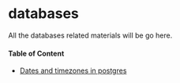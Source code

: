 databases
===========================

All the databases related materials will be go here.

#### Table of Content

- [Dates and timezones in postgres](https://github.com/team-avesta/wiki/tree/master/engineering/databases/dates_and_timezones_in_postgres)